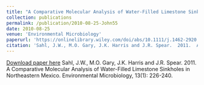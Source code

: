 ```yaml
---
title: "A Comparative Molecular Analysis of Water-Filled Limestone Sinkholes in Northeastern Mexico"
collection: publications
permalink: /publication/2010-08-25-John55
date: 2010-08-25
venue: 'Environmental Microbiology'
paperurl: 'https://onlinelibrary.wiley.com/doi/abs/10.1111/j.1462-2920.2010.02324.x'
citation: 'Sahl, J.W., M.O. Gary, J.K. Harris and J.R. Spear.  2011.  A Comparative Molecular Analysis of Water-Filled Limestone Sinkholes in Northeastern Mexico.  Environmental Microbiology, 13(1): 226-240.'
---
```


<a href='https://onlinelibrary.wiley.com/doi/abs/10.1111/j.1462-2920.2010.02324.x'>Download paper here</a>
Sahl, J.W., M.O. Gary, J.K. Harris and J.R. Spear.  2011.  A Comparative Molecular Analysis of Water-Filled Limestone Sinkholes in Northeastern Mexico.  Environmental Microbiology, 13(1): 226-240.
